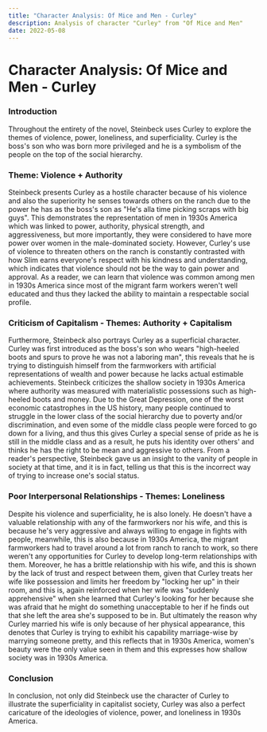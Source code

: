 ```yaml
---
title: "Character Analysis: Of Mice and Men - Curley"
description: Analysis of character "Curley" from "Of Mice and Men"
date: 2022-05-08
---
```


# Character Analysis: Of Mice and Men - Curley

### Introduction

Throughout the entirety of the novel, Steinbeck uses Curley to explore the themes of violence, power, loneliness, and superficiality. Curley is the boss's son who was born more privileged and he is a symbolism of the people on the top of the social hierarchy.

### Theme: Violence + Authority

Steinbeck presents Curley as a hostile character because of his violence and also the superiority he senses towards others on the ranch due to the power he has as the boss's son as "He's alla time picking scraps with big guys". This demonstrates the representation of men in 1930s America which was linked to power, authority, physical strength, and aggressiveness, but more importantly, they were considered to have more power over women in the male-dominated society. However, Curley's use of violence to threaten others on the ranch is constantly contrasted with how Slim earns everyone's respect with his kindness and understanding, which indicates that violence should not be the way to gain power and approval. As a reader, we can learn that violence was common among men in 1930s America since most of the migrant farm workers weren't well educated and thus they lacked the ability to maintain a respectable social profile.

### Criticism of Capitalism - Themes: Authority + Capitalism

Furthermore, Steinbeck also portrays Curley as a superficial character. Curley was first introduced as the boss's son who wears "high-heeled boots and spurs to prove he was not a laboring man", this reveals that he is trying to distinguish himself from the farmworkers with artificial representations of wealth and power because he lacks actual estimable achievements. Steinbeck criticizes the shallow society in 1930s America where authority was measured with materialistic possessions such as high-heeled boots and money. Due to the Great Depression, one of the worst economic catastrophes in the US history, many people continued to struggle in the lower class of the social hierarchy due to poverty and/or discrimination, and even some of the middle class people were forced to go down for a living, and thus this gives Curley a special sense of pride as he is still in the middle class and as a result, he puts his identity over others' and thinks he has the right to be mean and aggressive to others. From a reader's perspective, Steinbeck gave us an insight to the vanity of people in society at that time, and it is in fact, telling us that this is the incorrect way of trying to increase one's social status.

### Poor Interpersonal Relationships - Themes: Loneliness

Despite his violence and superficiality, he is also lonely. He doesn't have a valuable relationship with any of the farmworkers nor his wife, and this is because he's very aggressive and always willing to engage in fights with people, meanwhile, this is also because in 1930s America, the migrant farmworkers had to travel around a lot from ranch to ranch to work, so there weren't any opportunities for Curley to develop long-term relationships with them. Moreover, he has a brittle relationship with his wife, and this is shown by the lack of trust and respect between them, given that Curley treats her wife like possession and limits her freedom by "locking her up" in their room, and this is, again reinforced when her wife was "suddenly apprehensive" when she learned that Curley's looking for her because she was afraid that he might do something unacceptable to her if he finds out that she left the area she's supposed to be in. But ultimately the reason why Curley married his wife is only because of her physical appearance, this denotes that Curley is trying to exhibit his capability marriage-wise by marrying someone pretty, and this reflects that in 1930s America, women's beauty were the only value seen in them and this expresses how shallow society was in 1930s America.

### Conclusion

In conclusion, not only did Steinbeck use the character of Curley to illustrate the superficiality in capitalist society, Curley was also a perfect caricature of the ideologies of violence, power, and loneliness in 1930s America.
